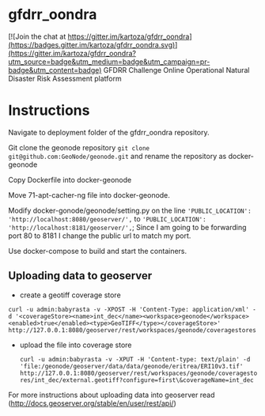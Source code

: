 # gfdrr_oondra

[![Join the chat at https://gitter.im/kartoza/gfdrr_oondra](https://badges.gitter.im/kartoza/gfdrr_oondra.svg)](https://gitter.im/kartoza/gfdrr_oondra?utm_source=badge&utm_medium=badge&utm_campaign=pr-badge&utm_content=badge)
GFDRR Challenge Online Operational Natural Disaster Risk Assessment platform

# Instructions


Navigate to deployment folder of the gfdrr_oondra repository.

Git clone the geonode repository  `git clone git@github.com:GeoNode/geonode.git` and rename the repository as docker-geonode

Copy Dockerfile into docker-geonode

Move 71-apt-cacher-ng file into  docker-geonode.

Modify   docker-gonode/geonode/setting.py on the line  `'PUBLIC_LOCATION': 'http://localhost:8080/geoserver/',` to `'PUBLIC_LOCATION': 'http://localhost:8181/geoserver/',`; Since I am going to be forwarding port 80 to 8181 I change the public url to match my port.

Use docker-compose to build and start the containers.

## Uploading data to geoserver

* create a geotiff coverage store

 `curl -u admin:babyrasta -v -XPOST -H 'Content-Type: application/xml' -d '<coverageStore><name>int_dec</name><workspace>geonode</workspace> <enabled>true</enabled><type>GeoTIFF</type></coverageStore>' http://127.0.0.1:8080/geoserver/rest/workspaces/geonode/coveragestores`


* upload the file into coverage store

    `curl -u admin:babyrasta -v -XPUT -H 'Content-type: text/plain' -d 'file:/geonode/geoserver/data/data/geonode/eritrea/ERI10v3.tif' http://127.0.0.1:8080/geoserver/rest/workspaces/geonode/coveragestores/int_dec/external.geotiff?configure=first\&coverageName=int_dec`

 For more instructions about uploading data into geoserver read (http://docs.geoserver.org/stable/en/user/rest/api/)



